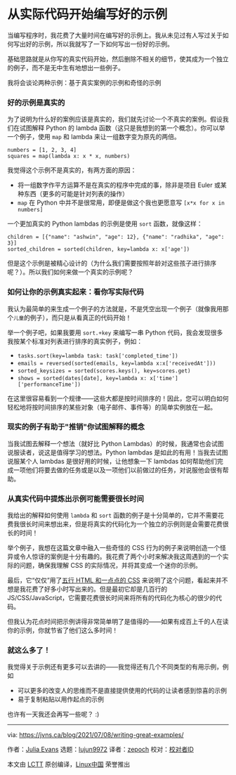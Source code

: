 [#]: subject: "Write good examples by starting with real code"
[#]: via: "https://jvns.ca/blog/2021/07/08/writing-great-examples/"
[#]: author: "Julia Evans https://jvns.ca/"
[#]: collector: "lujun9972"
[#]: translator: "zepoch"
[#]: reviewer: "turbokernel"
[#]: publisher: " "
[#]: url: " "

从实际代码开始编写好的示例
======

当编写程序时，我花费了大量时间在编写好的示例上。我从未见过有人写过关于如何写出好的示例，所以我就写了一下如何写出一份好的示例。

基础思路就是从你写的真实代码开始，然后删除不相关的细节，使其成为一个独立的例子，而不是无中生有地想出一些例子。

我将会谈论两种示例：基于真实案例的示例和奇怪的示例

### 好的示例是真实的

为了说明为什么好的案例应该是真实的，我们就先讨论一个不真实的案例。假设我们在试图解释 Python 的 lambda 函数（这只是我想到的第一个概念）。你可以举一个例子，使用 `map` 和 lambda 来让一组数字变为原先的两倍。

```
numbers = [1, 2, 3, 4]
squares = map(lambda x: x * x, numbers)
```

我觉得这个示例不是真实的，有两方面的原因：

  * 将一组数字作平方运算不是在真实的程序中完成的事，除非是项目 Euler 或某种东西（更多的可能是针对列表的操作）
  * `map` 在 Python 中并不是很常用，即便是做这个我也更愿意写 `[x*x for x in numbers]` 

一个更加真实的 Python lambdas 的示例是使用 `sort` 函数，就像这样：

```
children = [{"name": "ashwin", "age": 12}, {"name": "radhika", "age": 3}]
sorted_children = sorted(children, key=lambda x: x['age'])
```

但是这个示例是被精心设计的（为什么我们需要按照年龄对这些孩子进行排序呢？）。所以我们如何来做一个真实的示例呢？

### 如何让你的示例真实起来：看你写实际代码

我认为最简单的来生成一个例子的方法就是，不是凭空出现一个例子（就像我用那个`儿童`的例子），而只是从看真正的代码开始！

举一个例子吧，如果我要用 `sort.+key` 来编写一串 Python 代码，我会发现很多我按某个标准对列表进行排序的真实例子，例如：

  * `tasks.sort(key=lambda task: task['completed_time'])`
  * `emails = reversed(sorted(emails, key=lambda x:x['receivedAt']))`
  * `sorted_keysizes = sorted(scores.keys(), key=scores.get)`
  * `shows = sorted(dates[date], key=lambda x: x['time']['performanceTime'])`

在这里很容易看到一个规律——这些大都是按时间排序的！因此，您可以明白如何轻松地将按时间排序的某些对象（电子邮件、事件等）的简单实例放在一起。

### 现实的例子有助于"推销"你试图解释的概念

当我试图去解释一个想法（就好比 Python Lambdas）的时候，我通常也会试图说服读者，说这是值得学习的想法。Python lambdas 是如此的有用！当我去试图说服某个人 lambdas 是很好用的时候，让他想象一下 lambdas 如何帮助他们完成一项他们将要去做的任务或是以及一项他们以前做过的任务，对说服他会很有帮助。

### 从真实代码中提炼出示例可能需要很长时间


我给出的解释如何使用 `lambda` 和 `sort` 函数的例子是十分简单的，它并不需要花费我很长时间来想出来，但是将真实的代码化为一个独立的示例则是会需要花费很长的时间！

举个例子，我想在这篇文章中融入一些奇怪的 CSS 行为的例子来说明创造一个怪异或令人惊讶的案例是十分有趣的。我花费了两个小时来解决我这周遇到的一个实际的问题，确保我理解 CSS 的实际情况，并将其变成一个迷你的示例。

最后，它“仅仅”用了[五行 HTML 和一点点的 CSS][1] 来说明了这个问题，看起来并不想是我花费了好多小时写出来的。但是最初它却是几百行的 JS/CSS/JavaScript，它需要花费很长时间来将所有的代码化为核心的很少的代码。

但我认为花点时间把示例讲得非常简单明了是值得的——如果有成百上千的人在读你的示例，你就节省了他们这么多时间！

### 就这么多了！

我觉得关于示例还有更多可以去讲的——我觉得还有几个不同类型的有用示例，例如

  * 可以更多的改变人的思维而不是直接提供使用的代码的让读者感到惊喜的示例
  * 易于复制粘贴以用作起点的示例



也许有一天我还会再写一些呢？ :)

--------------------------------------------------------------------------------

via: https://jvns.ca/blog/2021/07/08/writing-great-examples/

作者：[Julia Evans][a]
选题：[lujun9972][b]
译者：[zepoch](https://github.com/zepoch)
校对：[校对者ID](https://github.com/turbokernel)

本文由 [LCTT](https://github.com/LCTT/TranslateProject) 原创编译，[Linux中国](https://linux.cn/) 荣誉推出

[a]: https://jvns.ca/
[b]: https://github.com/lujun9972
[1]: https://codepen.io/wizardzines/pen/0eda7725a46c919dcfdd3fa80aff3d41
